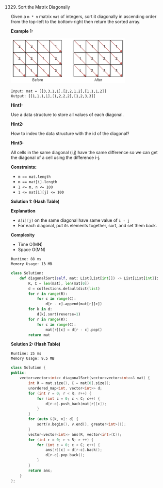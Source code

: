 1329. Sort the Matrix Diagonally

Given a `m * n` matrix `mat` of integers, sort it diagonally in ascending order from the top-left to the bottom-right then return the sorted array.

 

**Example 1:**

![1329_1482_example_1_2.png](img/1329_1482_example_1_2.png)
```
Input: mat = [[3,3,1,1],[2,2,1,2],[1,1,1,2]]
Output: [[1,1,1,1],[1,2,2,2],[1,2,3,3]]
```

__Hint1:__

Use a data structure to store all values of each diagonal.

__Hint2:__

How to index the data structure with the id of the diagonal?

__Hint3:__

All cells in the same diagonal (i,j) have the same difference so we can get the diagonal of a cell using the difference i-j.

**Constraints:**

* `m == mat.length`
* `n == mat[i].length`
* `1 <= m, n <= 100`
* `1 <= mat[i][j] <= 100`

**Solution 1: (Hash Table)**

**Explanation** 

* `A[i][j]` on the same diagonal have same value of `i - j`
* For each diagonal, put its elements together, sort, and set them back.


**Complexity**

* Time O(MN)
* Space O(MN)

```
Runtime: 88 ms
Memory Usage: 13 MB
```
```python
class Solution:
    def diagonalSort(self, mat: List[List[int]]) -> List[List[int]]:
        R, C = len(mat), len(mat[0])
        d = collections.defaultdict(list)
        for r in range(R):
            for c in range(C):
                d[r - c].append(mat[r][c])
        for k in d:
            d[k].sort(reverse=1)
        for r in range(R):
            for c in range(C):
                mat[r][c] = d[r - c].pop()
        return mat
```

**Solution 2: (Hash Table)**
```
Runtime: 25 ms
Memory Usage: 9.5 MB
```
```c++
class Solution {
public:
    vector<vector<int>> diagonalSort(vector<vector<int>>& mat) {
        int R = mat.size(), C = mat[0].size();
        unordered_map<int, vector<int>> d;
        for (int r = 0; r < R; r++) {
            for (int c = 0; c < C; c++) {
                d[r-c].push_back(mat[r][c]);
            }
        }
        for (auto &[k, v]: d) {
            sort(v.begin(), v.end(), greater<int>());
        }
        vector<vector<int>> ans(R, vector<int>(C));
        for (int r = 0; r < R; r ++) {
            for (int c = 0; c < C; c++) {
                ans[r][c] = d[r-c].back();
                d[r-c].pop_back();
            }
        }
        return ans;
    }
};
```
